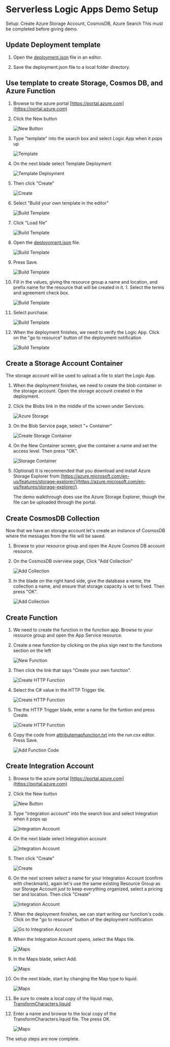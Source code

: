# Serverless Logic Apps Demo Setup

Setup:  Create Azure Storage Account, CosmosDB, Azure Search
This must be completed before giving demo.

## Update Deployment template

1. Open the [deployment.json](deployment.json) file in an editor.

1. Save the deployment.json file to a local folder directory.

## Use template to create Storage, Cosmos DB, and Azure Function

1. Browse to the azure portal [https://portal.azure.com](https://portal.azure.com)

1. Click the New button

    ![New Button](images/new_button.png "New Button")

1. Type "template" into the search box and select Logic App when it pops up

    ![Template](images/template_search.png "Template")

1. On the next blade select Template Deployment

    ![Template Deployment](images/template_deployment_results.png "Template Deployment")

1. Then click "Create"

    ![Create](images/create.png "Create")

1. Select "Build your own template in the editor"

    ![Build Template](images/template_build.png "Build Template")

1. Click "Load file"

    ![Build Template](images/template_load_file.png "Build Template")

1. Open the [deployoment.json](deployment.json) file.

    ![Build Template](images/template_json.png "Build Template")

1. Press Save.

    ![Build Template](images/template_save.png "Build Template")

1. Fill in the values, giving the resource group a name and location, and prefix name for the resource that will be created in it.  1. Select the terms and agreement check box.

    ![Build Template](images/template_settings.png "Build Template")

1. Select purchase.

    ![Build Template](images/template_purchase.png "Build Template")

1. When the deployment finishes, we need to verify the Logic App. Click on the "go to resource" button of the deployment notification

    ![Build Template](images/template_goto_resource.png "Build Template")

## Create a Storage Account Container

The storage account will be used to upload a file to start the Logic App.

1. When the deployment finishes, we need to create the blob container in the storage account. Open the storage account created in the deployment.

1. Click the Blobs link in the middle of the screen under Services.

    ![Azure Storage](images/storage_blob.png "Azure Storage")

1. On the Blob Service page, select "+ Container"

    ![Create Storage Container](images/add_container.png "Create Storage Container")

1. On the New Container screen, give the container a name and set the access level.  Then press "OK".

    ![Storage Container](images/new_container.png "Create Storage Container")

1. (Optional) It is recommended that you download and install Azure Storage Explorer from [https://azure.microsoft.com/en-us/features/storage-explorer/](https://azure.microsoft.com/en-us/features/storage-explorer/).

    The demo walkthrough does use the Azure Storage Explorer, though the file can be uploaded through the portal.

## Create CosmosDB Collection

Now that we have an storage account let's create an instance of CosmosDB where the messages from the file will be saved.

1. Browse to your resource group and open the Azure Cosmos DB account resource.

1. On the CosmosDB overview page, Click "Add Collection"

    ![Add Collection](images/add_collection.png "Add Collection")

1. In the blade on the right hand side, give the database a name, the collection a name, and ensure that storage capacity is set to fixed.  Then press "OK".

    ![Add Collection](images/new_collection.png "Add Collection")

## Create Function

1. We need to create the function in the function app.  Browse to your resource group and open the App Service resource.

1. Create a new function by clicking on the plus sign next to the functions section on the left

    ![New Function](images/new_function.png "New Function")

1. Then click the link that says "Create your own function".

    ![Create HTTP Function](images/create_your_own_function.png "Create HTTP Function")

1. Select the C# value in the HTTP Trigger tile.

    ![Create HTTP Function](images/function_http_trigger.png "Create HTTP Function")

1. The the HTTP Trigger blade, enter a name for the funtion and press Create.

    ![Create HTTP Function](images/function_properties.png "Create HTTP Function")

1. Copy the code from [attributemapfunction.txt](setup_data/attributemapfunction.txt) into the run.csx editor.  Press Save.

    ![Add Function Code](images/function_code.png "Add Function Code")

## Create Integration Account

1. Browse to the azure portal [https://portal.azure.com](https://portal.azure.com)

1. Click the New button

    ![New Button](images/new_button.png "New Button")

1. Type "integration account" into the search box and select Integration when it pops up

    ![Integration Account](images/integration_account_save.png "Integration Account")

1. On the next blade select Integration account

    ![Integration Account](images/logic_app_integration_account_result.png "Integration Account")

1. Then click "Create"

    ![Create](images/create.png "Create")

1. On the next screen select a  name for your Integration Account (confirm with checkmark), again let's use the same existing Resource Group as our Storage Account just to keep everything organized, select a pricing tier and location. Then click "Create"

    ![Integration Account](images/logic_app_new_integration_account.png "Integration Account")

1. When the deployment finishes, we can start writing our function's code. Click on the "go to resource" button of the deployment notification

    ![Go to Integration Account](images/integration_account_goto.png "Go to Integration Account")

1. When the Integration Account opens, select the Maps tile.

    ![Maps](images/integration_account_maps.png "Maps")

1. In the Maps blade, select Add.

    ![Maps](images/integration_account_add_maps.png "Maps")

1. On the next blade, start by changing the Map type to liquid.

    ![Maps](images/integration_account_map_type.png "Maps")

1. Be sure to create a local copy of the liquid map, [TransformCharacters.liquid](setup_data/TransformCharacters.liquid)

1. Enter a name and browse to the local copy of the TransformCharacters.liquid file.  The press OK.

    ![Maps](images/integration_account_add_liquid.png "Maps")

The setup steps are now complete.